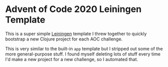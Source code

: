 # Advent of Code 2020 Leiningen Template

This is a super simple [Leiningen] template I threw together to quickly
bootstrap a new Clojure project for each AOC challenge.

This is very similar to the built-in `app` template but I stripped out some of
the more general-purpose stuff. I found myself deleting lots of stuff every time
I'd make a new project for a new challenge, so I automated that.

[Leiningen]: https://leiningen.org/
